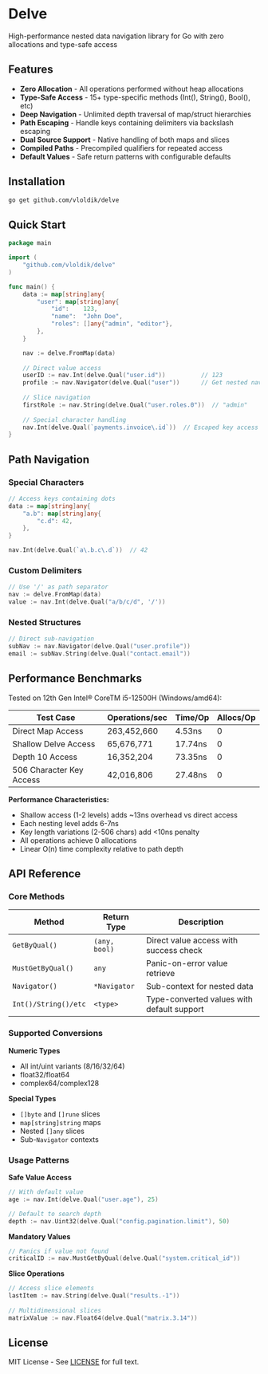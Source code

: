 # Delve

High-performance nested data navigation library for Go with zero allocations and type-safe access

## Features

- **Zero Allocation** - All operations performed without heap allocations
- **Type-Safe Access** - 15+ type-specific methods (Int(), String(), Bool(), etc)
- **Deep Navigation** - Unlimited depth traversal of map/struct hierarchies
- **Path Escaping** - Handle keys containing delimiters via backslash escaping
- **Dual Source Support** - Native handling of both maps and slices
- **Compiled Paths** - Precompiled qualifiers for repeated access
- **Default Values** - Safe return patterns with configurable defaults

## Installation

```bash
go get github.com/vloldik/delve
```

## Quick Start

```go
package main

import (
	"github.com/vloldik/delve"
)

func main() {
	data := map[string]any{
		"user": map[string]any{
			"id":    123,
			"name":  "John Doe",
			"roles": []any{"admin", "editor"},
		},
	}

	nav := delve.FromMap(data)
	
	// Direct value access
	userID := nav.Int(delve.Qual("user.id"))          // 123
	profile := nav.Navigator(delve.Qual("user"))      // Get nested navigator
	
	// Slice navigation
	firstRole := nav.String(delve.Qual("user.roles.0"))  // "admin"
	
	// Special character handling
	nav.Int(delve.Qual(`payments.invoice\.id`))  // Escaped key access
}
```

## Path Navigation

### Special Characters

```go
// Access keys containing dots
data := map[string]any{
	"a.b": map[string]any{
		"c.d": 42,
	},
}

nav.Int(delve.Qual(`a\.b.c\.d`))  // 42
```

### Custom Delimiters

```go
// Use '/' as path separator
nav := delve.FromMap(data)
value := nav.Int(delve.Qual("a/b/c/d", '/'))
```

### Nested Structures

```go
// Direct sub-navigation
subNav := nav.Navigator(delve.Qual("user.profile"))
email := subNav.String(delve.Qual("contact.email"))
```

## Performance Benchmarks

Tested on 12th Gen Intel® CoreTM i5-12500H (Windows/amd64):

| Test Case                  | Operations/sec | Time/Op | Allocs/Op |
|----------------------------|----------------|---------|-----------|
| Direct Map Access          | 263,452,660    | 4.53ns  | 0         |
| Shallow Delve Access       | 65,676,771     | 17.74ns | 0         |
| Depth 10 Access            | 16,352,204     | 73.35ns | 0         |
| 506 Character Key Access   | 42,016,806     | 27.48ns | 0         |


**Performance Characteristics:**
- Shallow access (1-2 levels) adds ~13ns overhead vs direct access
- Each nesting level adds 6-7ns
- Key length variations (2-506 chars) add <10ns penalty
- All operations achieve 0 allocations
- Linear O(n) time complexity relative to path depth

## API Reference

### Core Methods

| Method               | Return Type     | Description                                |
|----------------------|-----------------|--------------------------------------------|
| `GetByQual()`        | `(any, bool)`   | Direct value access with success check     |
| `MustGetByQual()`    | `any`           | Panic-on-error value retrieve             |
| `Navigator()`        | `*Navigator`    | Sub-context for nested data                |
| `Int()/String()/etc` | `<type>`        | Type-converted values with default support|

### Supported Conversions

**Numeric Types**
- All int/uint variants (8/16/32/64)
- float32/float64
- complex64/complex128

**Special Types**
- `[]byte` and `[]rune` slices
- `map[string]string` maps
- Nested `[]any` slices
- Sub-`Navigator` contexts

### Usage Patterns

**Safe Value Access**
```go
// With default value
age := nav.Int(delve.Qual("user.age"), 25) 

// Default to search depth
depth := nav.Uint32(delve.Qual("config.pagination.limit"), 50)
```

**Mandatory Values**
```go
// Panics if value not found
criticalID := nav.MustGetByQual(delve.Qual("system.critical_id")) 
```

**Slice Operations**
```go
// Access slice elements
lastItem := nav.String(delve.Qual("results.-1"))  
 
// Multidimensional slices
matrixValue := nav.Float64(delve.Qual("matrix.3.14"))
```

## License

MIT License - See [LICENSE](LICENSE) for full text.